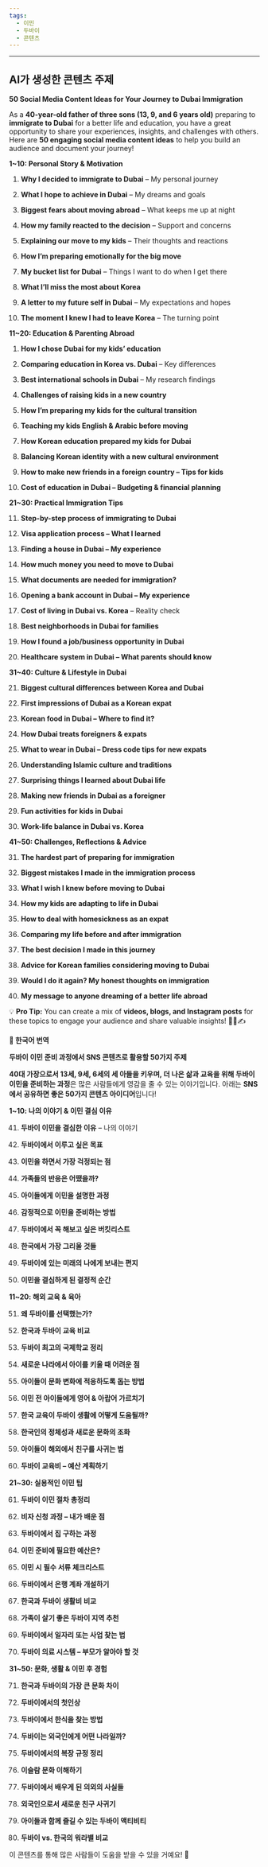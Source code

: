 ```yaml
---
tags:
  - 이민
  - 두바이
  - 콘텐츠
---
```



---

## AI가 생성한 콘텐츠 주제

**50 Social Media Content Ideas for Your Journey to Dubai Immigration**

  

As a **40-year-old father of three sons (13, 9, and 6 years old)** preparing to **immigrate to Dubai** for a better life and education, you have a great opportunity to share your experiences, insights, and challenges with others. Here are **50 engaging social media content ideas** to help you build an audience and document your journey!

**1~10: Personal Story & Motivation**

1. **Why I decided to immigrate to Dubai** – My personal journey

2. **What I hope to achieve in Dubai** – My dreams and goals

3. **Biggest fears about moving abroad** – What keeps me up at night

4. **How my family reacted to the decision** – Support and concerns

5. **Explaining our move to my kids** – Their thoughts and reactions

6. **How I’m preparing emotionally for the big move**

7. **My bucket list for Dubai** – Things I want to do when I get there

8. **What I’ll miss the most about Korea**

9. **A letter to my future self in Dubai** – My expectations and hopes

10. **The moment I knew I had to leave Korea** – The turning point

**11~20: Education & Parenting Abroad**

1. **How I chose Dubai for my kids’ education**

2. **Comparing education in Korea vs. Dubai** – Key differences

3. **Best international schools in Dubai** – My research findings

4. **Challenges of raising kids in a new country**

5. **How I’m preparing my kids for the cultural transition**

6. **Teaching my kids English & Arabic before moving**

7. **How Korean education prepared my kids for Dubai**

8. **Balancing Korean identity with a new cultural environment**

9. **How to make new friends in a foreign country – Tips for kids**

10. **Cost of education in Dubai – Budgeting & financial planning**

**21~30: Practical Immigration Tips**

11. **Step-by-step process of immigrating to Dubai**

12. **Visa application process – What I learned**

13. **Finding a house in Dubai – My experience**

14. **How much money you need to move to Dubai**

15. **What documents are needed for immigration?**

16. **Opening a bank account in Dubai – My experience**

17. **Cost of living in Dubai vs. Korea** – Reality check

18. **Best neighborhoods in Dubai for families**

19. **How I found a job/business opportunity in Dubai**

20. **Healthcare system in Dubai – What parents should know**

**31~40: Culture & Lifestyle in Dubai**

21. **Biggest cultural differences between Korea and Dubai**

22. **First impressions of Dubai as a Korean expat**

23. **Korean food in Dubai – Where to find it?**

24. **How Dubai treats foreigners & expats**

25. **What to wear in Dubai – Dress code tips for new expats**

26. **Understanding Islamic culture and traditions**

27. **Surprising things I learned about Dubai life**

28. **Making new friends in Dubai as a foreigner**

29. **Fun activities for kids in Dubai**

30. **Work-life balance in Dubai vs. Korea**

**41~50: Challenges, Reflections & Advice**

31. **The hardest part of preparing for immigration**

32. **Biggest mistakes I made in the immigration process**

33. **What I wish I knew before moving to Dubai**

34. **How my kids are adapting to life in Dubai**

35. **How to deal with homesickness as an expat**

36. **Comparing my life before and after immigration**

37. **The best decision I made in this journey**

38. **Advice for Korean families considering moving to Dubai**

39. **Would I do it again? My honest thoughts on immigration**

40. **My message to anyone dreaming of a better life abroad**

💡 **Pro Tip:** You can create a mix of **videos, blogs, and Instagram posts** for these topics to engage your audience and share valuable insights! 🎥📸✍️

**📌 한국어 번역**

  

**두바이 이민 준비 과정에서 SNS 콘텐츠로 활용할 50가지 주제**

  

**40대 가장으로서 13세, 9세, 6세의 세 아들을 키우며, 더 나은 삶과 교육을 위해 두바이 이민을 준비하는 과정**은 많은 사람들에게 영감을 줄 수 있는 이야기입니다. 아래는 **SNS에서 공유하면 좋은 50가지 콘텐츠 아이디어**입니다!

**1~10: 나의 이야기 & 이민 결심 이유**

41. **두바이 이민을 결심한 이유** – 나의 이야기

42. **두바이에서 이루고 싶은 목표**

43. **이민을 하면서 가장 걱정되는 점**

44. **가족들의 반응은 어땠을까?**

45. **아이들에게 이민을 설명한 과정**

46. **감정적으로 이민을 준비하는 방법**

47. **두바이에서 꼭 해보고 싶은 버킷리스트**

48. **한국에서 가장 그리울 것들**

49. **두바이에 있는 미래의 나에게 보내는 편지**

50. **이민을 결심하게 된 결정적 순간**

**11~20: 해외 교육 & 육아**

51. **왜 두바이를 선택했는가?**

52. **한국과 두바이 교육 비교**

53. **두바이 최고의 국제학교 정리**

54. **새로운 나라에서 아이를 키울 때 어려운 점**

55. **아이들이 문화 변화에 적응하도록 돕는 방법**

56. **이민 전 아이들에게 영어 & 아랍어 가르치기**

57. **한국 교육이 두바이 생활에 어떻게 도움될까?**

58. **한국인의 정체성과 새로운 문화의 조화**

59. **아이들이 해외에서 친구를 사귀는 법**

60. **두바이 교육비 – 예산 계획하기**

**21~30: 실용적인 이민 팁**

61. **두바이 이민 절차 총정리**

62. **비자 신청 과정 – 내가 배운 점**

63. **두바이에서 집 구하는 과정**

64. **이민 준비에 필요한 예산은?**

65. **이민 시 필수 서류 체크리스트**

66. **두바이에서 은행 계좌 개설하기**

67. **한국과 두바이 생활비 비교**

68. **가족이 살기 좋은 두바이 지역 추천**

69. **두바이에서 일자리 또는 사업 찾는 법**

70. **두바이 의료 시스템 – 부모가 알아야 할 것**

**31~50: 문화, 생활 & 이민 후 경험**

71. **한국과 두바이의 가장 큰 문화 차이**

72. **두바이에서의 첫인상**

73. **두바이에서 한식을 찾는 방법**

74. **두바이는 외국인에게 어떤 나라일까?**

75. **두바이에서의 복장 규정 정리**

76. **이슬람 문화 이해하기**

77. **두바이에서 배우게 된 의외의 사실들**

78. **외국인으로서 새로운 친구 사귀기**

79. **아이들과 함께 즐길 수 있는 두바이 액티비티**

80. **두바이 vs. 한국의 워라밸 비교**

  

이 콘텐츠를 통해 많은 사람들이 도움을 받을 수 있을 거예요! 🚀